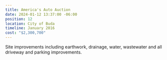 ```yaml
---
title: America's Auto Auction
date: 2024-01-12 13:37:00 -06:00
position: 12
location: City of Buda
timeline: January 2016
cost: "$2,300,700"
---
```


Site improvements including earthwork, drainage, water, wastewater and all driveway and parking improvements. 